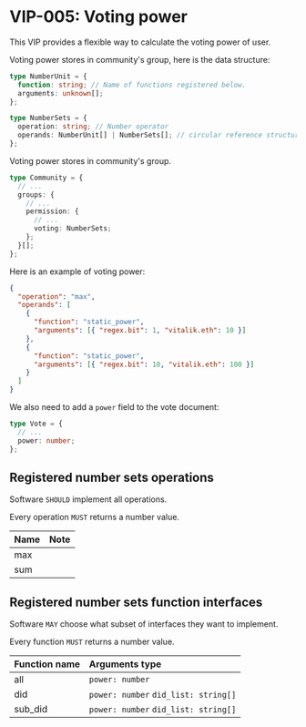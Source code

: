 # VIP-005: Voting power

This VIP provides a flexible way to calculate the voting power of user.

Voting power stores in community's group, here is the data structure:

```ts
type NumberUnit = {
  function: string; // Name of functions registered below.
  arguments: unknown[];
};

type NumberSets = {
  operation: string; // Number operator
  operands: NumberUnit[] | NumberSets[]; // circular reference structure
};
```

Voting power stores in community's group.

```ts
type Community = {
  // ...
  groups: {
    // ...
    permission: {
      // ...
      voting: NumberSets;
    };
  }[];
};
```

Here is an example of voting power:

```json
{
  "operation": "max",
  "operands": [
    {
      "function": "static_power",
      "arguments": [{ "regex.bit": 1, "vitalik.eth": 10 }]
    },
    {
      "function": "static_power",
      "arguments": [{ "regex.bit": 10, "vitalik.eth": 100 }]
    }
  ]
}
```

We also need to add a `power` field to the vote document:

```ts
type Vote = {
  // ...
  power: number;
};
```

## Registered number sets operations

Software `SHOULD` implement all operations.

Every operation `MUST` returns a number value.

| Name | Note |
| :--- | :--- |
| max  |      |
| sum  |      |

## Registered number sets function interfaces

Software `MAY` choose what subset of interfaces they want to implement.

Every function `MUST` returns a number value.

| Function name | Arguments type                       |
| :------------ | :----------------------------------- |
| all           | `power: number`                      |
| did           | `power: number` `did_list: string[]` |
| sub_did       | `power: number` `did_list: string[]` |
